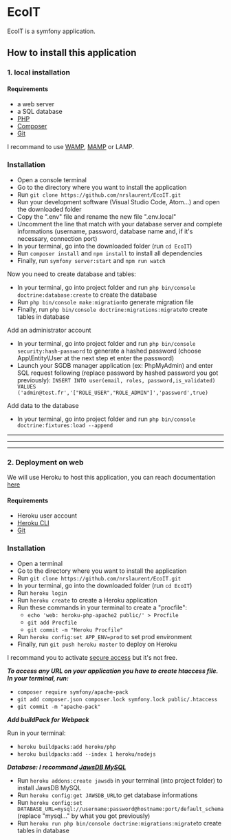 # EcoIT

EcoIT is a symfony application.

## How to install this application

### 1. local installation

#### Requirements

- a web server
- a SQL database
- [PHP](https://www.php.net/)
- [Composer](https://getcomposer.org/)
- [Git](https://git-scm.com/)

I recommand to use [WAMP](https://www.wampserver.com/), [MAMP](https://www.mamp.info/en/mamp/mac/) or LAMP.

### Installation

- Open a console terminal
- Go to the directory where you want to install the application
- Run `git clone https://github.com/nrslaurent/EcoIT.git`
- Run your development software (Visual Studio Code, Atom...) and open the downloaded folder
- Copy the ".env" file and rename the new file ".env.local"
- Uncomment the line that match with your database server and complete informations (username, password, database name and, if it's necessary, connection port)
- In your terminal, go into the downloaded folder (run `cd EcoIT`)
- Run `composer install` and `npm install` to install all dependencies
- Finally, run `symfony server:start` and `npm run watch`

Now you need to create database and tables:

- In your terminal, go into project folder and run `php bin/console doctrine:database:create` to create the database
- Run `php bin/console make:migration`to generate migration file
- Finally, run `php bin/console doctrine:migrations:migrate`to create tables in database

Add an administrator account

- In your terminal, go into project folder and run `php bin/console security:hash-password` to generate a hashed password (choose App\Entity\User at the next step et enter the password)
- Launch your SGDB manager application (ex: PhpMyAdmin) and enter SQL request following (replace password by hashed password you got previously): `INSERT INTO user(email, roles, password,is_validated) VALUES ('admin@test.fr','["ROLE_USER","ROLE_ADMIN"]','password',true)`

Add data to the database

- In your terminal, go into project folder and run `php bin/console doctrine:fixtures:load --append`

---

---

---

### 2. Deployment on web

We will use Heroku to host this application, you can reach documentation [here](https://devcenter.heroku.com/articles/deploying-symfony4)

#### Requirements

- Heroku user account
- [Heroku CLI](https://devcenter.heroku.com/articles/getting-started-with-php#set-up)
- [Git](https://git-scm.com/)

### Installation

- Open a terminal
- Go to the directory where you want to install the application
- Run `git clone https://github.com/nrslaurent/EcoIT.git`
- In your terminal, go into the downloaded folder (run `cd EcoIT`)
- Run `heroku login`
- Run `heroku create` to create a Heroku application
- Run these commands in your terminal to create a "procfile":
  - `echo 'web: heroku-php-apache2 public/' > Procfile`
  - `git add Procfile`
  - `git commit -m "Heroku Procfile"`
- Run `heroku config:set APP_ENV=prod` to set prod environment
- Finally, run `git push heroku master` to deploy on Heroku

I recommand you to activate [secure access](https://devcenter.heroku.com/articles/automated-certificate-management) but it's not free.

**_To access any URL on your application you have to create htaccess file. In your terminal, run:_**

- `composer require symfony/apache-pack`
- `git add composer.json composer.lock symfony.lock public/.htaccess`
- `git commit -m "apache-pack"`

**_Add buildPack for Webpack_**

Run in your terminal:

- `heroku buildpacks:add heroku/php`
- `heroku buildpacks:add --index 1 heroku/nodejs`

**_Database: I recommand [JawsDB MySQL](https://devcenter.heroku.com/articles/jawsdb)_**

- Run `heroku addons:create jawsdb` in your terminal (into project folder) to install JawsDB MySQL
- Run `heroku config:get JAWSDB_URL`to get database informations
- Run `heroku config:set DATABASE_URL=mysql://username:password@hostname:port/default_schema` (replace "mysql..." by what you got previously)
- Run `heroku run php bin/console doctrine:migrations:migrate`to create tables in database
